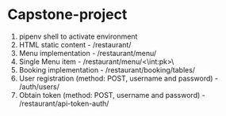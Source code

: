 # Capstone-project

1. pipenv shell to activate environment
2. HTML static content - /restaurant/
3. Menu implementation - /restaurant/menu/
4. Single Menu item - /restaurant/menu/<\int:pk>\
5. Booking implementation - /restaurant/booking/tables/
6. User registration (method: POST, username and password) - /auth/users/
7. Obtain token (method: POST, username and password) - /restaurant/api-token-auth/
